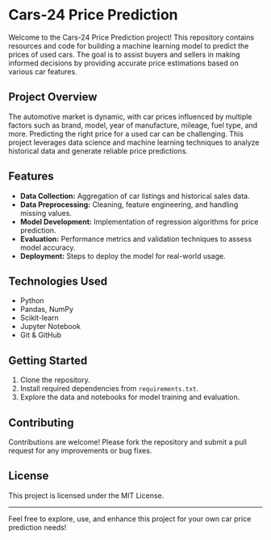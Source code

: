 # Cars-24 Price Prediction

Welcome to the Cars-24 Price Prediction project! This repository contains resources and code for building a machine learning model to predict the prices of used cars. The goal is to assist buyers and sellers in making informed decisions by providing accurate price estimations based on various car features.

## Project Overview

The automotive market is dynamic, with car prices influenced by multiple factors such as brand, model, year of manufacture, mileage, fuel type, and more. Predicting the right price for a used car can be challenging. This project leverages data science and machine learning techniques to analyze historical data and generate reliable price predictions.

## Features

- **Data Collection:** Aggregation of car listings and historical sales data.
- **Data Preprocessing:** Cleaning, feature engineering, and handling missing values.
- **Model Development:** Implementation of regression algorithms for price prediction.
- **Evaluation:** Performance metrics and validation techniques to assess model accuracy.
- **Deployment:** Steps to deploy the model for real-world usage.

## Technologies Used

- Python
- Pandas, NumPy
- Scikit-learn
- Jupyter Notebook
- Git & GitHub

## Getting Started

1. Clone the repository.
2. Install required dependencies from `requirements.txt`.
3. Explore the data and notebooks for model training and evaluation.

## Contributing

Contributions are welcome! Please fork the repository and submit a pull request for any improvements or bug fixes.

## License

This project is licensed under the MIT License.

---

Feel free to explore, use, and enhance this project for your own car price prediction needs!